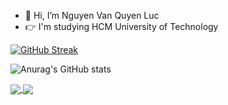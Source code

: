 - 👋 Hi, I’m Nguyen Van Quyen Luc
- :point_right: I'm studying HCM University of Technology

[![GitHub Streak](http://github-readme-streak-stats.herokuapp.com?user=quyenluc22082000&theme=dark&hide_border=true&date_format=M%20j%5B%2C%20Y%5D&fire=1BFF0C&dates=48DD24&stroke=DD7B22&ring=3CDD43&currStreakNum=F3FF5C&sideNums=F3FF5C&currStreakLabel=DDB440&sideLabels=C8DD4B)](https://git.io/streak-stats)

![Anurag's GitHub stats](https://github-readme-stats.vercel.app/api?username=quyenluc22082000&theme=merko&show_icons=true)


<a href="https://github.com/anuraghazra/github-readme-stats">
  <img align="center" src="https://github-readme-stats.vercel.app/api?username=quyenluc22082000&theme=merko&show_icons=true" />
</a>
<a href="https://github.com/anuraghazra/convoychat">
  <img align="center" src="[https://github-readme-stats.vercel.app/api/top-langs/?username=anuraghazra&langs_count=8" />
</a>

<!---
quyenluc22082000/quyenluc22082000 is a ✨ special ✨ repository because its `README.md` (this file) appears on your GitHub profile.
You can click the Preview link to take a look at your changes.
--->

